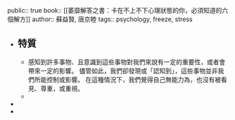 public:: true
book:: [[萎靡解答之書：卡在不上不下心理狀態的你，必須知道的六個解方]]
author:: 蘇益賢, 唐京睦
tags:: psychology, freeze, stress

- ## 特質
	- 感知到許多事物、且意識到這些事物對我們來說有一定的重要性，或者會帶來一定的影響。
	  儘管如此，我們卻發現或「認知到」，這些事物並非我們所能控制或影響。
	   在這種情況下，我們覺得自己無能力為，也沒有被看見、尊重，或重視。
	-
-
-